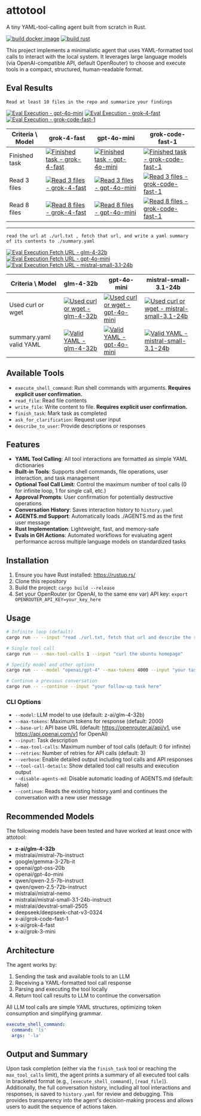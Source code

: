 # attotool

A tiny YAML-tool-calling agent built from scratch in Rust.

[![build docker image](https://github.com/tbarron-xyz/attotool/actions/workflows/build-docker.yml/badge.svg)](https://github.com/tbarron-xyz/attotool/actions/workflows/build-docker.yml)
[![build rust](https://github.com/tbarron-xyz/attotool/actions/workflows/ci-build.yml/badge.svg)](https://github.com/tbarron-xyz/attotool/actions/workflows/ci-build.yml)

This project implements a minimalistic agent that uses YAML-formatted tool calls to interact with the local system. It leverages large language models (via OpenAI-compatible API, default OpenRouter) to choose and execute tools in a compact, structured, human-readable format.

## Eval Results

`Read at least 10 files in the repo and summarize your findings`

[![Eval Execution - gpt-4o-mini](https://github.com/tbarron-xyz/attotool/actions/workflows/eval-execution-gpt-4o-mini.yml/badge.svg)](https://github.com/tbarron-xyz/attotool/actions/workflows/eval-execution-gpt-4o-mini.yml)
[![Eval Execution - grok-4-fast](https://github.com/tbarron-xyz/attotool/actions/workflows/eval-execution-grok-4-fast.yml/badge.svg)](https://github.com/tbarron-xyz/attotool/actions/workflows/eval-execution-grok-4-fast.yml)
[![Eval Execution - grok-code-fast-1](https://github.com/tbarron-xyz/attotool/actions/workflows/eval-execution-grok-code-fast-1.yml/badge.svg)](https://github.com/tbarron-xyz/attotool/actions/workflows/eval-execution-grok-code-fast-1.yml)

| Criteria \ Model | grok-4-fast | gpt-4o-mini | grok-code-fast-1 |
|------------------|-------------|-------------|------------------|
| Finished task | [![Finished task - grok-4-fast](https://github.com/tbarron-xyz/attotool/actions/workflows/eval-finished-task-grok-4-fast.yml/badge.svg)](https://github.com/tbarron-xyz/attotool/actions/workflows/eval-finished-task-grok-4-fast.yml) | [![Finished task - gpt-4o-mini](https://github.com/tbarron-xyz/attotool/actions/workflows/eval-finished-task-gpt-4o-mini.yml/badge.svg)](https://github.com/tbarron-xyz/attotool/actions/workflows/eval-finished-task-gpt-4o-mini.yml) | [![Finished task - grok-code-fast-1](https://github.com/tbarron-xyz/attotool/actions/workflows/eval-finished-task-grok-code-fast-1.yml/badge.svg)](https://github.com/tbarron-xyz/attotool/actions/workflows/eval-finished-task-grok-code-fast-1.yml) |
| Read 3 files | [![Read 3 files - grok-4-fast](https://github.com/tbarron-xyz/attotool/actions/workflows/eval-read-3-files-grok-4-fast.yml/badge.svg)](https://github.com/tbarron-xyz/attotool/actions/workflows/eval-read-3-files-grok-4-fast.yml) | [![Read 3 files - gpt-4o-mini](https://github.com/tbarron-xyz/attotool/actions/workflows/eval-read-3-files-gpt-4o-mini.yml/badge.svg)](https://github.com/tbarron-xyz/attotool/actions/workflows/eval-read-3-files-gpt-4o-mini.yml) | [![Read 3 files - grok-code-fast-1](https://github.com/tbarron-xyz/attotool/actions/workflows/eval-read-3-files-grok-code-fast-1.yml/badge.svg)](https://github.com/tbarron-xyz/attotool/actions/workflows/eval-read-3-files-grok-code-fast-1.yml) |
| Read 8 files | [![Read 8 files - grok-4-fast](https://github.com/tbarron-xyz/attotool/actions/workflows/eval-read-8-files-grok-4-fast.yml/badge.svg)](https://github.com/tbarron-xyz/attotool/actions/workflows/eval-read-8-files-grok-4-fast.yml) | [![Read 8 files - gpt-4o-mini](https://github.com/tbarron-xyz/attotool/actions/workflows/eval-read-8-files-gpt-4o-mini.yml/badge.svg)](https://github.com/tbarron-xyz/attotool/actions/workflows/eval-read-8-files-gpt-4o-mini.yml) | [![Read 8 files - grok-code-fast-1](https://github.com/tbarron-xyz/attotool/actions/workflows/eval-read-8-files-grok-code-fast-1.yml/badge.svg)](https://github.com/tbarron-xyz/attotool/actions/workflows/eval-read-8-files-grok-code-fast-1.yml) |

---

`read the url at ./url.txt , fetch that url, and write a yaml summary of its contents to ./summary.yaml`

[![Eval Execution Fetch URL - glm-4-32b](https://github.com/tbarron-xyz/attotool/actions/workflows/eval-execution-fetch-url-glm-4-32b.yml/badge.svg)](https://github.com/tbarron-xyz/attotool/actions/workflows/eval-execution-fetch-url-glm-4-32b.yml)
[![Eval Execution Fetch URL - gpt-4o-mini](https://github.com/tbarron-xyz/attotool/actions/workflows/eval-execution-fetch-url-gpt-4o-mini.yml/badge.svg)](https://github.com/tbarron-xyz/attotool/actions/workflows/eval-execution-fetch-url-gpt-4o-mini.yml)
[![Eval Execution Fetch URL - mistral-small-3.1-24b](https://github.com/tbarron-xyz/attotool/actions/workflows/eval-execution-fetch-url-mistral-small-3.1-24b.yml/badge.svg)](https://github.com/tbarron-xyz/attotool/actions/workflows/eval-execution-fetch-url-mistral-small-3.1-24b.yml)

| Criteria \ Model | glm-4-32b | gpt-4o-mini | mistral-small-3.1-24b |
|------------------|-----------|-------------|-----------------------|
| Used curl or wget | [![Used curl or wget - glm-4-32b](https://github.com/tbarron-xyz/attotool/actions/workflows/eval-used-curl-wget-glm-4-32b.yml/badge.svg)](https://github.com/tbarron-xyz/attotool/actions/workflows/eval-used-curl-wget-glm-4-32b.yml) | [![Used curl or wget - gpt-4o-mini](https://github.com/tbarron-xyz/attotool/actions/workflows/eval-used-curl-wget-gpt-4o-mini.yml/badge.svg)](https://github.com/tbarron-xyz/attotool/actions/workflows/eval-used-curl-wget-gpt-4o-mini.yml) | [![Used curl or wget - mistral-small-3.1-24b](https://github.com/tbarron-xyz/attotool/actions/workflows/eval-used-curl-wget-mistral-small-3.1-24b.yml/badge.svg)](https://github.com/tbarron-xyz/attotool/actions/workflows/eval-used-curl-wget-mistral-small-3.1-24b.yml) |
| summary.yaml valid YAML | [![Valid YAML - glm-4-32b](https://github.com/tbarron-xyz/attotool/actions/workflows/eval-valid-yaml-glm-4-32b.yml/badge.svg)](https://github.com/tbarron-xyz/attotool/actions/workflows/eval-valid-yaml-glm-4-32b.yml) | [![Valid YAML - gpt-4o-mini](https://github.com/tbarron-xyz/attotool/actions/workflows/eval-valid-yaml-gpt-4o-mini.yml/badge.svg)](https://github.com/tbarron-xyz/attotool/actions/workflows/eval-valid-yaml-gpt-4o-mini.yml) | [![Valid YAML - mistral-small-3.1-24b](https://github.com/tbarron-xyz/attotool/actions/workflows/eval-valid-yaml-mistral-small-3.1-24b.yml/badge.svg)](https://github.com/tbarron-xyz/attotool/actions/workflows/eval-valid-yaml-mistral-small-3.1-24b.yml) |

## Available Tools

- `execute_shell_command`: Run shell commands with arguments. **Requires explicit user confirmation.**
- `read_file`: Read file contents
- `write_file`: Write content to file. **Requires explicit user confirmation.**
- `finish_task`: Mark task as completed
- `ask_for_clarification`: Request user input
- `describe_to_user`: Provide descriptions or responses

## Features

- **YAML Tool Calling**: All tool interactions are formatted as simple YAML dictionaries
- **Built-in Tools**: Supports shell commands, file operations, user interaction, and task management
- **Optional Tool Call Limit**: Control the maximum number of tool calls (0 for infinite loop, 1 for single call, etc.)
- **Approval Prompts**: User confirmation for potentially destructive operations
- **Conversation History**: Saves interaction history to `history.yaml`
- **AGENTS.md Support**: Automatically loads ./AGENTS.md as the first user message
- **Rust Implementation**: Lightweight, fast, and memory-safe
- **Evals in GH Actions**: Automated workflows for evaluating agent performance across multiple language models on standardized tasks

## Installation

1. Ensure you have Rust installed: https://rustup.rs/
2. Clone this repository
3. Build the project: `cargo build --release`
4. Set your OpenRouter (or OpenAI, to the same env var) API key: `export OPENROUTER_API_KEY=your_key_here`

## Usage

```bash
# Infinite loop (default)
cargo run -- --input "read ./url.txt, fetch that url and describe the result as a markdown document"

# Single tool call
cargo run -- --max-tool-calls 1 --input "curl the ubuntu homepage"

# Specify model and other options
cargo run -- --model "openai/gpt-4" --max-tokens 4000 --input "your task here" --tool-call-details

# Continue a previous conversation
cargo run -- --continue --input "your follow-up task here"
```

### CLI Options

- `--model`: LLM model to use (default: z-ai/glm-4-32b)
- `--max-tokens`: Maximum tokens for response (default: 2000)
- `--base-url`: API base URL (default: https://openrouter.ai/api/v1, use https://api.openai.com/v1 for OpenAI)
- `--input`: Task description
- `--max-tool-calls`: Maximum number of tool calls (default: 0 for infinite)
- `--retries`: Number of retries for API calls (default: 3)
- `--verbose`: Enable detailed output including tool calls and API responses
- `--tool-call-details`: Show detailed tool call results and execution output
- `--disable-agents-md`: Disable automatic loading of AGENTS.md (default: false)
- `--continue`: Reads the existing history.yaml and continues the conversation with a new user message

## Recommended Models

The following models have been tested and have worked at least once with attotool:

- **z-ai/glm-4-32b**
- mistralai/mistral-7b-instruct
- google/gemma-3-27b-it
- openai/gpt-oss-20b
- openai/gpt-4o-mini
- qwen/qwen-2.5-7b-instruct
- qwen/qwen-2.5-72b-instruct
- mistralai/mistral-nemo
- mistralai/mistral-small-3.1-24b-instruct
- mistralai/devstral-small-2505
- deepseek/deepseek-chat-v3-0324
- x-ai/grok-code-fast-1
- x-ai/grok-4-fast
- x-ai/grok-3-mini

## Architecture

The agent works by:

1. Sending the task and available tools to an LLM
2. Receiving a YAML-formatted tool call response
3. Parsing and executing the tool locally
4. Return tool call results to LLM to continue the conversation

All LLM tool calls are simple YAML structures, optimizing token consumption and simplifying grammar.

```yaml
execute_shell_command:
  command: 'ls'
  args: '-la'
```

## Output and Summary

Upon task completion (either via the `finish_task` tool or reaching the `max_tool_calls` limit), the agent prints a summary of all executed tool calls in bracketed format (e.g., `[execute_shell_command]`, `[read_file]`). Additionally, the full conversation history, including all tool interactions and responses, is saved to `history.yaml` for review and debugging. This provides transparency into the agent's decision-making process and allows users to audit the sequence of actions taken.

